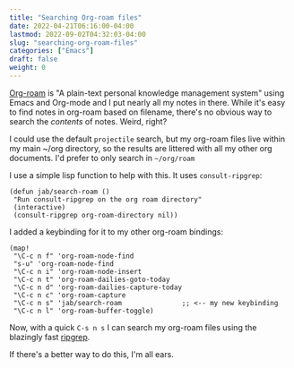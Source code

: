 ```yaml
---
title: "Searching Org-roam files"
date: 2022-04-21T06:16:00-04:00
lastmod: 2022-09-02T04:32:03-04:00
slug: "searching-org-roam-files"
categories: ["Emacs"]
draft: false
weight: 0
---
```


[Org-roam](https://www.orgroam.com/) is "A plain-text personal knowledge management system" using Emacs and Org-mode and I put nearly all my notes in there. While it's easy to find notes in org-roam based on filename, there's no obvious way to search the _contents_ of notes. Weird, right?

<!--more-->

I could use the default `projectile` search, but my org-roam files live within my main ~/org directory, so the results are littered with all my other org documents. I'd prefer to only search in `~/org/roam`

I use a simple lisp function to help with this. It uses `consult-ripgrep`:

```emacs-lisp
(defun jab/search-roam ()
 "Run consult-ripgrep on the org roam directory"
 (interactive)
 (consult-ripgrep org-roam-directory nil))
```

I added a keybinding for it to my other org-roam bindings:

```emacs-lisp
(map!
 "\C-c n f" 'org-roam-node-find
 "s-u" 'org-roam-node-find
 "\C-c n i" 'org-roam-node-insert
 "\C-c n t" 'org-roam-dailies-goto-today
 "\C-c n d" 'org-roam-dailies-capture-today
 "\C-c n c" 'org-roam-capture
 "\C-c n s" 'jab/search-roam               ;; <-- my new keybinding
 "\C-c n l" 'org-roam-buffer-toggle)
```

Now, with a quick `C-s n s` I can search my org-roam files using the blazingly fast [ripgrep](https://github.com/BurntSushi/ripgrep).

If there's a better way to do this, I'm all ears.

[//]: # "Exported with love from a post written in Org mode"
[//]: # "- https://github.com/kaushalmodi/ox-hugo"
